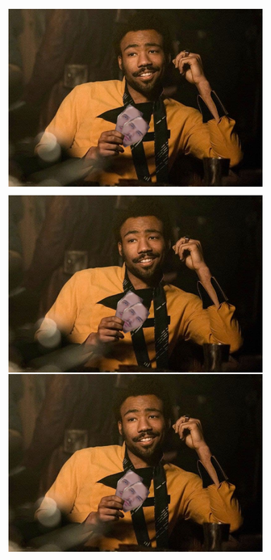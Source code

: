 [![pic](https://github.com/greeger/greeger/blob/master/pictures/Lando_poker.png "bruh")](https://t.me/gerg_pozhil)

<a href="https://t.me/gerg_pozhil" target="_blank">
<img src="https://github.com/greeger/greeger/blob/master/pictures/Lando_poker.png" alt="bruh" cursor="cross"/>
</a>

<a download="https://github.com/greeger/greeger/blob/master/pictures/Lando_poker.png?raw=true" target="_blank">
<img src="https://github.com/greeger/greeger/blob/master/pictures/Lando_poker.png" alt="bruh" cursor="cross"/>
</a>
